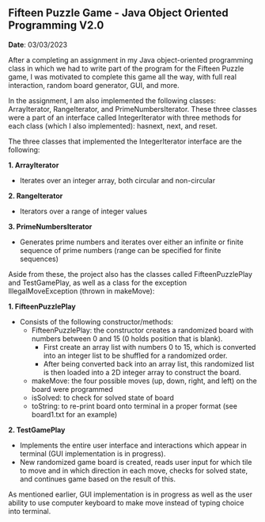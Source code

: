 ## **Fifteen Puzzle Game - Java Object Oriented Programming V2.0**

**Date**: 03/03/2023

After a completing an assignment in my Java object-oriented programming class in which we had to write part of the program for the
Fifteen Puzzle game, I was motivated to complete this game all the way, with full real interaction, random board generator, GUI, and more. 

In the assignment, I am also implemented the following classes: ArrayIterator, RangeIterator, and PrimeNumbersIterator. 
These three classes were a part of an interface called IntegerIterator with three methods for each class (which I also implemented): hasnext, next, and reset.

The three classes that implemented the IntegerIterator interface are the following:

**1. ArrayIterator** 
   - Iterates over an integer array, both circular and non-circular

**2. RangeIterator**
   - Iterators over a range of integer values

**3. PrimeNumbersIterator**
   - Generates prime numbers and iterates over either an infinite or finite sequence of prime numbers (range can be specified for finite sequences)

Aside from these, the project also has the classes called FifteenPuzzlePlay and TestGamePlay, 
as well as a class for the exception IllegalMoveException (thrown in makeMove):

**1. FifteenPuzzlePlay**
   - Consists of the following constructor/methods:
     - FifteenPuzzlePlay: the constructor creates a randomized board with numbers between 0 and 15 (0 holds position that is blank).
       - First create an array list with numbers 0 to 15, which is converted into an integer list to be shuffled for a randomized order.
       - After being converted back into an array list, this randomized list is then loaded into a 2D integer array to construct the board.
     - makeMove: the four possible moves (up, down, right, and left) on the board were programmed 
     - isSolved: to check for solved state of board 
     - toString: to re-print board onto terminal in a proper format (see board1.txt for an example)

**2. TestGamePlay**
   - Implements the entire user interface and interactions which appear in terminal (GUI implementation is in progress).
   - New randomized game board is created, reads user input for which tile to move and in which direction in each move, checks for solved state, and continues game based on the result of this. 
  
As mentioned earlier, GUI implementation is in progress as well as the user ability to use computer keyboard to make move instead of typing choice into terminal.